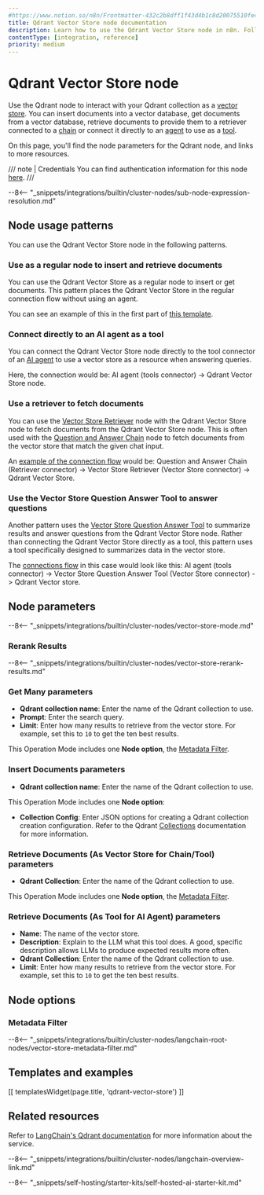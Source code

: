 ```yaml
---
#https://www.notion.so/n8n/Frontmatter-432c2b8dff1f43d4b1c8d20075510fe4
title: Qdrant Vector Store node documentation
description: Learn how to use the Qdrant Vector Store node in n8n. Follow technical documentation to integrate Qdrant Vector Store node into your workflows.
contentType: [integration, reference]
priority: medium
---
```


# Qdrant Vector Store node

Use the Qdrant node to interact with your Qdrant collection as a [vector store](/glossary.md#ai-vector-store). You can insert documents into a vector database, get documents from a vector database, retrieve documents to provide them to a retriever connected to a [chain](/glossary.md#ai-chain) or connect it directly to an [agent](/glossary.md#ai-agent) to use as a [tool](/glossary.md#ai-tool).

On this page, you'll find the node parameters for the Qdrant node, and links to more resources.

/// note | Credentials
You can find authentication information for this node [here](/integrations/builtin/credentials/qdrant.md).
///

--8<-- "_snippets/integrations/builtin/cluster-nodes/sub-node-expression-resolution.md"

## Node usage patterns

You can use the Qdrant Vector Store node in the following patterns.

### Use as a regular node to insert and retrieve documents

You can use the Qdrant Vector Store as a regular node to insert or get documents. This pattern places the Qdrant Vector Store in the regular connection flow without using an agent.

You can see an example of this in the first part of [this template](https://n8n.io/workflows/2440-building-rag-chatbot-for-movie-recommendations-with-qdrant-and-open-ai/).

### Connect directly to an AI agent as a tool

You can connect the Qdrant Vector Store node directly to the tool connector of an [AI agent](/integrations/builtin/cluster-nodes/root-nodes/n8n-nodes-langchain.agent/index.md) to use a vector store as a resource when answering queries.

Here, the connection would be: AI agent (tools connector) -> Qdrant Vector Store node.

### Use a retriever to fetch documents

You can use the [Vector Store Retriever](/integrations/builtin/cluster-nodes/sub-nodes/n8n-nodes-langchain.retrievervectorstore.md) node with the Qdrant Vector Store node to fetch documents from the Qdrant Vector Store node. This is often used with the [Question and Answer Chain](/integrations/builtin/cluster-nodes/root-nodes/n8n-nodes-langchain.chainretrievalqa/index.md) node to fetch documents from the vector store that match the given chat input.

An [example of the connection flow](https://n8n.io/workflows/2183-ai-crew-to-automate-fundamental-stock-analysis-qanda-workflow/) would be: Question and Answer Chain (Retriever connector) -> Vector Store Retriever (Vector Store connector) -> Qdrant Vector Store.

### Use the Vector Store Question Answer Tool to answer questions

Another pattern uses the [Vector Store Question Answer Tool](/integrations/builtin/cluster-nodes/sub-nodes/n8n-nodes-langchain.toolvectorstore.md) to summarize results and answer questions from the Qdrant Vector Store node. Rather than connecting the Qdrant Vector Store directly as a tool, this pattern uses a tool specifically designed to summarizes data in the vector store.

The [connections flow](https://n8n.io/workflows/2464-scale-deal-flow-with-a-pitch-deck-ai-vision-chatbot-and-qdrant-vector-store/) in this case would look like this: AI agent (tools connector) -> Vector Store Question Answer Tool (Vector Store connector) -> Qdrant Vector store.
	
## Node parameters

--8<-- "_snippets/integrations/builtin/cluster-nodes/vector-store-mode.md"

### Rerank Results

--8<-- "_snippets/integrations/builtin/cluster-nodes/vector-store-rerank-results.md"

<!-- vale from-write-good.Weasel = NO -->
### Get Many parameters
<!-- vale from-write-good.Weasel = YES -->

* **Qdrant collection name**: Enter the name of the Qdrant collection to use.
* **Prompt**: Enter the search query.
* **Limit**: Enter how many results to retrieve from the vector store. For example, set this to `10` to get the ten best results.

This Operation Mode includes one **Node option**, the [Metadata Filter](#metadata-filter).

### Insert Documents parameters

* **Qdrant collection name**: Enter the name of the Qdrant collection to use.

This Operation Mode includes one **Node option**:

* **Collection Config**: Enter JSON options for creating a Qdrant collection creation configuration. Refer to the Qdrant [Collections](https://qdrant.tech/documentation/concepts/collections/) documentation for more information.

### Retrieve Documents (As Vector Store for Chain/Tool) parameters

* **Qdrant Collection**: Enter the name of the Qdrant collection to use.

This Operation Mode includes one **Node option**, the [Metadata Filter](#metadata-filter).

### Retrieve Documents (As Tool for AI Agent) parameters

* **Name**: The name of the vector store.
* **Description**: Explain to the LLM what this tool does. A good, specific description allows LLMs to produce expected results more often.
* **Qdrant Collection**: Enter the name of the Qdrant collection to use.
* **Limit**: Enter how many results to retrieve from the vector store. For example, set this to `10` to get the ten best results.

## Node options

### Metadata Filter

--8<-- "_snippets/integrations/builtin/cluster-nodes/langchain-root-nodes/vector-store-metadata-filter.md"

## Templates and examples

<!-- see https://www.notion.so/n8n/Pull-in-templates-for-the-integrations-pages-37c716837b804d30a33b47475f6e3780 -->
[[ templatesWidget(page.title, 'qdrant-vector-store') ]]

## Related resources

Refer to [LangChain's Qdrant documentation](https://js.langchain.com/docs/integrations/vectorstores/qdrant) for more information about the service.

--8<-- "_snippets/integrations/builtin/cluster-nodes/langchain-overview-link.md"

--8<-- "_snippets/self-hosting/starter-kits/self-hosted-ai-starter-kit.md"
